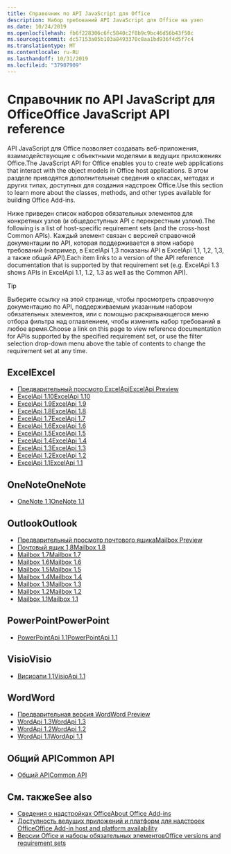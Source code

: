```yaml
---
title: Справочник по API JavaScript для Office
description: Набор требований API JavaScript для Office на узел
ms.date: 10/24/2019
ms.openlocfilehash: fb6f228306c6fc5840c2f8b9c9bc46d56b43f50c
ms.sourcegitcommit: dc57153a05b103a8493370c8aa1bd936f4d5f7c4
ms.translationtype: MT
ms.contentlocale: ru-RU
ms.lasthandoff: 10/31/2019
ms.locfileid: "37907909"
---
```

# <a name="office-javascript-api-reference"></a><span data-ttu-id="6310b-103">Справочник по API JavaScript для Office</span><span class="sxs-lookup"><span data-stu-id="6310b-103">Office JavaScript API reference</span></span>

<span data-ttu-id="6310b-104">API JavaScript для Office позволяет создавать веб-приложения, взаимодействующие с объектными моделями в ведущих приложениях Office.</span><span class="sxs-lookup"><span data-stu-id="6310b-104">The JavaScript API for Office enables you to create web applications that interact with the object models in Office host applications.</span></span> <span data-ttu-id="6310b-105">В этом разделе приводятся дополнительные сведения о классах, методах и других типах, доступных для создания надстроек Office.</span><span class="sxs-lookup"><span data-stu-id="6310b-105">Use this section to learn more about the classes, methods, and other types available for building Office Add-ins.</span></span>

<span data-ttu-id="6310b-106">Ниже приведен список наборов обязательных элементов для конкретных узлов (и общедоступных API с перекрестным узлом).</span><span class="sxs-lookup"><span data-stu-id="6310b-106">The following is a list of host-specific requirement sets (and the cross-host Common APIs).</span></span> <span data-ttu-id="6310b-107">Каждый элемент связан с версией справочной документации по API, которая поддерживается в этом наборе требований (например, в ExcelApi 1,3 показаны API в ExcelApi 1,1, 1,2, 1,3, а также общий API).</span><span class="sxs-lookup"><span data-stu-id="6310b-107">Each item links to a version of the API reference documentation that is supported by that requirement set (e.g. ExcelApi 1.3 shows APIs in ExcelApi 1.1, 1.2, 1.3 as well as the Common API).</span></span>

> [!TIP]
> <span data-ttu-id="6310b-108">Выберите ссылку на этой странице, чтобы просмотреть справочную документацию по API, поддерживаемым указанным набором обязательных элементов, или с помощью раскрывающегося меню отбора фильтра над оглавлением, чтобы изменить набор требований в любое время.</span><span class="sxs-lookup"><span data-stu-id="6310b-108">Choose a link on this page to view reference documentation for APIs supported by the specified requirement set, or use the filter selection drop-down menu above the table of contents to change the requirement set at any time.</span></span>

## <a name="excel"></a><span data-ttu-id="6310b-109">Excel</span><span class="sxs-lookup"><span data-stu-id="6310b-109">Excel</span></span>

- [<span data-ttu-id="6310b-110">Предварительный просмотр ExcelApi</span><span class="sxs-lookup"><span data-stu-id="6310b-110">ExcelApi Preview</span></span>](/javascript/api/excel?view=excel-js-preview)
- [<span data-ttu-id="6310b-111">ExcelApi 1.10</span><span class="sxs-lookup"><span data-stu-id="6310b-111">ExcelApi 1.10</span></span>](/javascript/api/excel?view=excel-js-1.10)
- [<span data-ttu-id="6310b-112">ExcelApi 1.9</span><span class="sxs-lookup"><span data-stu-id="6310b-112">ExcelApi 1.9</span></span>](/javascript/api/excel?view=excel-js-1.9)
- [<span data-ttu-id="6310b-113">ExcelApi 1.8</span><span class="sxs-lookup"><span data-stu-id="6310b-113">ExcelApi 1.8</span></span>](/javascript/api/excel?view=excel-js-1.8)
- [<span data-ttu-id="6310b-114">ExcelApi 1.7</span><span class="sxs-lookup"><span data-stu-id="6310b-114">ExcelApi 1.7</span></span>](/javascript/api/excel?view=excel-js-1.7)
- [<span data-ttu-id="6310b-115">ExcelApi 1.6</span><span class="sxs-lookup"><span data-stu-id="6310b-115">ExcelApi 1.6</span></span>](/javascript/api/excel?view=excel-js-1.6)
- [<span data-ttu-id="6310b-116">ExcelApi 1.5</span><span class="sxs-lookup"><span data-stu-id="6310b-116">ExcelApi 1.5</span></span>](/javascript/api/excel?view=excel-js-1.5)
- [<span data-ttu-id="6310b-117">ExcelApi 1.4</span><span class="sxs-lookup"><span data-stu-id="6310b-117">ExcelApi 1.4</span></span>](/javascript/api/excel?view=excel-js-1.4)
- [<span data-ttu-id="6310b-118">ExcelApi 1.3</span><span class="sxs-lookup"><span data-stu-id="6310b-118">ExcelApi 1.3</span></span>](/javascript/api/excel?view=excel-js-1.3)
- [<span data-ttu-id="6310b-119">ExcelApi 1.2</span><span class="sxs-lookup"><span data-stu-id="6310b-119">ExcelApi 1.2</span></span>](/javascript/api/excel?view=excel-js-1.2)
- [<span data-ttu-id="6310b-120">ExcelApi 1.1</span><span class="sxs-lookup"><span data-stu-id="6310b-120">ExcelApi 1.1</span></span>](/javascript/api/excel?view=excel-js-1.1)

## <a name="onenote"></a><span data-ttu-id="6310b-121">OneNote</span><span class="sxs-lookup"><span data-stu-id="6310b-121">OneNote</span></span>

- [<span data-ttu-id="6310b-122">OneNote 1,1</span><span class="sxs-lookup"><span data-stu-id="6310b-122">OneNote 1.1</span></span>](/javascript/api/onenote?view=onenote-js-1.1)

## <a name="outlook"></a><span data-ttu-id="6310b-123">Outlook</span><span class="sxs-lookup"><span data-stu-id="6310b-123">Outlook</span></span>

- [<span data-ttu-id="6310b-124">Предварительный просмотр почтового ящика</span><span class="sxs-lookup"><span data-stu-id="6310b-124">Mailbox Preview</span></span>](/javascript/api/outlook?view=outlook-js-preview)
- [<span data-ttu-id="6310b-125">Почтовый ящик 1,8</span><span class="sxs-lookup"><span data-stu-id="6310b-125">Mailbox 1.8</span></span>](/javascript/api/outlook?view=outlook-js-1.8)
- [<span data-ttu-id="6310b-126">Mailbox 1.7</span><span class="sxs-lookup"><span data-stu-id="6310b-126">Mailbox 1.7</span></span>](/javascript/api/outlook?view=outlook-js-1.7)
- [<span data-ttu-id="6310b-127">Mailbox 1.6</span><span class="sxs-lookup"><span data-stu-id="6310b-127">Mailbox 1.6</span></span>](/javascript/api/outlook?view=outlook-js-1.6)
- [<span data-ttu-id="6310b-128">Mailbox 1.5</span><span class="sxs-lookup"><span data-stu-id="6310b-128">Mailbox 1.5</span></span>](/javascript/api/outlook?view=outlook-js-1.5)
- [<span data-ttu-id="6310b-129">Mailbox 1.4</span><span class="sxs-lookup"><span data-stu-id="6310b-129">Mailbox 1.4</span></span>](/javascript/api/outlook?view=outlook-js-1.4)
- [<span data-ttu-id="6310b-130">Mailbox 1.3</span><span class="sxs-lookup"><span data-stu-id="6310b-130">Mailbox 1.3</span></span>](/javascript/api/outlook?view=outlook-js-1.3)
- [<span data-ttu-id="6310b-131">Mailbox 1.2</span><span class="sxs-lookup"><span data-stu-id="6310b-131">Mailbox 1.2</span></span>](/javascript/api/outlook?view=outlook-js-1.2)
- [<span data-ttu-id="6310b-132">Mailbox 1.1</span><span class="sxs-lookup"><span data-stu-id="6310b-132">Mailbox 1.1</span></span>](/javascript/api/outlook?view=outlook-js-1.1)

## <a name="powerpoint"></a><span data-ttu-id="6310b-133">PowerPoint</span><span class="sxs-lookup"><span data-stu-id="6310b-133">PowerPoint</span></span>

- [<span data-ttu-id="6310b-134">PowerPointApi 1.1</span><span class="sxs-lookup"><span data-stu-id="6310b-134">PowerPointApi 1.1</span></span>](/javascript/api/powerpoint?view=powerpoint-js-1.1)

## <a name="visio"></a><span data-ttu-id="6310b-135">Visio</span><span class="sxs-lookup"><span data-stu-id="6310b-135">Visio</span></span>

- [<span data-ttu-id="6310b-136">Висиоапи 1,1</span><span class="sxs-lookup"><span data-stu-id="6310b-136">VisioApi 1.1</span></span>](/javascript/api/visio?view=visio-js-1.1)

## <a name="word"></a><span data-ttu-id="6310b-137">Word</span><span class="sxs-lookup"><span data-stu-id="6310b-137">Word</span></span>

- [<span data-ttu-id="6310b-138">Предварительная версия Word</span><span class="sxs-lookup"><span data-stu-id="6310b-138">Word Preview</span></span>](/javascript/api/word?view=word-js-preview)
- [<span data-ttu-id="6310b-139">WordApi 1.3</span><span class="sxs-lookup"><span data-stu-id="6310b-139">WordApi 1.3</span></span>](/javascript/api/word?view=word-js-1.3)
- [<span data-ttu-id="6310b-140">WordApi 1.2</span><span class="sxs-lookup"><span data-stu-id="6310b-140">WordApi 1.2</span></span>](/javascript/api/word?view=word-js-1.2)
- [<span data-ttu-id="6310b-141">WordApi 1.1</span><span class="sxs-lookup"><span data-stu-id="6310b-141">WordApi 1.1</span></span>](/javascript/api/word?view=word-js-1.1)

## <a name="common-api"></a><span data-ttu-id="6310b-142">Общий API</span><span class="sxs-lookup"><span data-stu-id="6310b-142">Common API</span></span>

- [<span data-ttu-id="6310b-143">Общий API</span><span class="sxs-lookup"><span data-stu-id="6310b-143">Common API</span></span>](/javascript/api/office?view=common-js)

## <a name="see-also"></a><span data-ttu-id="6310b-144">См. также</span><span class="sxs-lookup"><span data-stu-id="6310b-144">See also</span></span>

- [<span data-ttu-id="6310b-145">Сведения о надстройках Office</span><span class="sxs-lookup"><span data-stu-id="6310b-145">About Office Add-ins</span></span>](/office/dev/add-ins/overview)
- [<span data-ttu-id="6310b-146">Доступность ведущих приложений и платформ для надстроек Office</span><span class="sxs-lookup"><span data-stu-id="6310b-146">Office Add-in host and platform availability</span></span>](/office/dev/add-ins/overview/office-add-in-availability)
- [<span data-ttu-id="6310b-147">Версии Office и наборы обязательных элементов</span><span class="sxs-lookup"><span data-stu-id="6310b-147">Office versions and requirement sets</span></span>](/office/dev/add-ins/develop/office-versions-and-requirement-sets)
